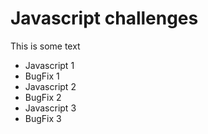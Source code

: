 # Javascript challenges

This is some text

- Javascript 1
- BugFix 1
- Javascript 2
- BugFix 2
- Javascript 3
- BugFix 3
